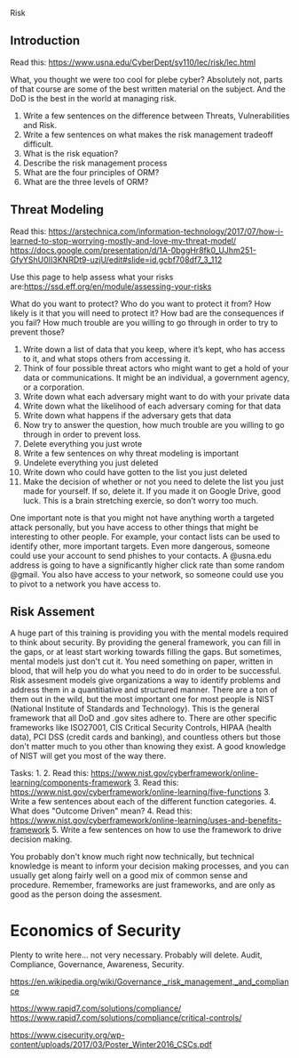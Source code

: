 Risk
## Introduction
Read this: https://www.usna.edu/CyberDept/sy110/lec/risk/lec.html

What, you thought we were too cool for plebe cyber? Absolutely not, parts of that course are some of the best written material on the subject. And the DoD is the best in the world at managing risk.

1. Write a few sentences on the difference between Threats, Vulnerabilities and Risk.
2. Write a few sentences on what makes the risk management tradeoff difficult.
3. What is the risk equation? 
4. Describe the risk management process
5. What are the four principles of ORM?
6. What are the three levels of ORM?

## Threat Modeling 
Read this: https://arstechnica.com/information-technology/2017/07/how-i-learned-to-stop-worrying-mostly-and-love-my-threat-model/
https://docs.google.com/presentation/d/1A-0bggHr8fk0_UJhm251-GfyYShU0II3KNRDt9-uzjU/edit#slide=id.gcbf708df7_3_112

Use this page to help assess what your risks are:https://ssd.eff.org/en/module/assessing-your-risks

What do you want to protect? Who do you want to protect it from? How likely is it that you will need to protect it? How bad are the consequences if you fail? How much trouble are you willing to go through in order to try to prevent those?

1. Write down a list of data that you keep, where it’s kept, who has access to it, and what stops others from accessing it.
2. Think of four possible threat actors who might want to get a hold of your data or communications. It might be an individual, a government agency, or a corporation.
3. Write down what each adversary might want to do with your private data
4. Write down what the likelihood of each adversary coming for that data
5. Write down what happens if the adversary gets that data
6. Now try to answer the question, how much trouble are you willing to go through in order to prevent loss.
7. Delete everything you just wrote
8. Write a few sentences on why threat modeling is important
9. Undelete everything you just deleted
10. Write down who could have gotten to the list you just deleted
11. Make the decision of whether or not you need to delete the list you just made for yourself. If so, delete it. If you made it on Google Drive, good luck. This is a brain stretching exercie, so don't worry too much. 

One important note is that you might not have anything worth a targeted attack personally, but you have access to other things that might be interesting to other people. For example, your contact lists can be used to identify other, more important targets. Even more dangerous, someone could use your account to send phishes to your contacts. A @usna.edu address is going to have a significantly higher click rate than some random @gmail. You also have access to your network, so someone could use you to pivot to a network you have access to.


## Risk Assement
A huge part of this training is providing you with the mental models required to think about security. By providing the general framework, you can fill in the gaps, or at least start working towards filling the gaps. But sometimes, mental models just don't cut it. You need something on paper, written in blood, that will help you do what you need to do in order to be successful. Risk assesment models give organizations a way to identify problems and address them in a quantitiative and structured manner. There are a ton of them out in the wild, but the most important one for most people is NIST (National Institute of Standards and Technology). This is the general framework that all DoD and .gov sites adhere to. There are other specific frameworks like ISO27001, CIS Critical Security Controls, HIPAA (health data), PCI DSS (credit cards and banking), and countless others but those don't matter much to you other than knowing they exist. A good knowledge of NIST will get you most of the way there. 

Tasks:
1. 
2. Read this: https://www.nist.gov/cyberframework/online-learning/components-framework
3. Read this: https://www.nist.gov/cyberframework/online-learning/five-functions
3. Write a few sentences about each of the different function categories. 
4. What does "Outcome Driven" mean?
4. Read this: https://www.nist.gov/cyberframework/online-learning/uses-and-benefits-framework
5. Write a few sentences on how to use the framework to drive decision making.

You probably don't know much right now technically, but technical knowledge is meant to inform your decision making processes, and you can usually get along fairly well on a good mix of common sense and procedure. Remember, frameworks are just frameworks, and are only as good as the person doing the assesment.

# Economics of Security
Plenty to write here... not very necessary. Probably will delete.
Audit, Compliance, Governance, Awareness, Security. 

https://en.wikipedia.org/wiki/Governance,_risk_management,_and_compliance

https://www.rapid7.com/solutions/compliance/
https://www.rapid7.com/solutions/compliance/critical-controls/

https://www.cisecurity.org/wp-content/uploads/2017/03/Poster_Winter2016_CSCs.pdf



